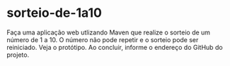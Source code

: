 # sorteio-de-1a10
Faça uma aplicação web utlizando Maven que realize o sorteio de um número de 1 a 10. O número não pode repetir e o sorteio pode ser reiniciado. Veja o protótipo. Ao concluir, informe o endereço do GitHub do projeto.

